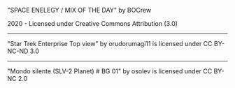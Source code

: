 "SPACE ENELEGY / MIX OF THE DAY"
by BOCrew

2020 - Licensed under
Creative Commons
Attribution (3.0)

---

"Star Trek Enterprise Top view" by orudorumagi11 is licensed under CC BY-NC-ND 3.0

---

"Mondo silente (SLV-2 Planet) # BG 01" by osolev is licensed under CC BY-NC 2.0
